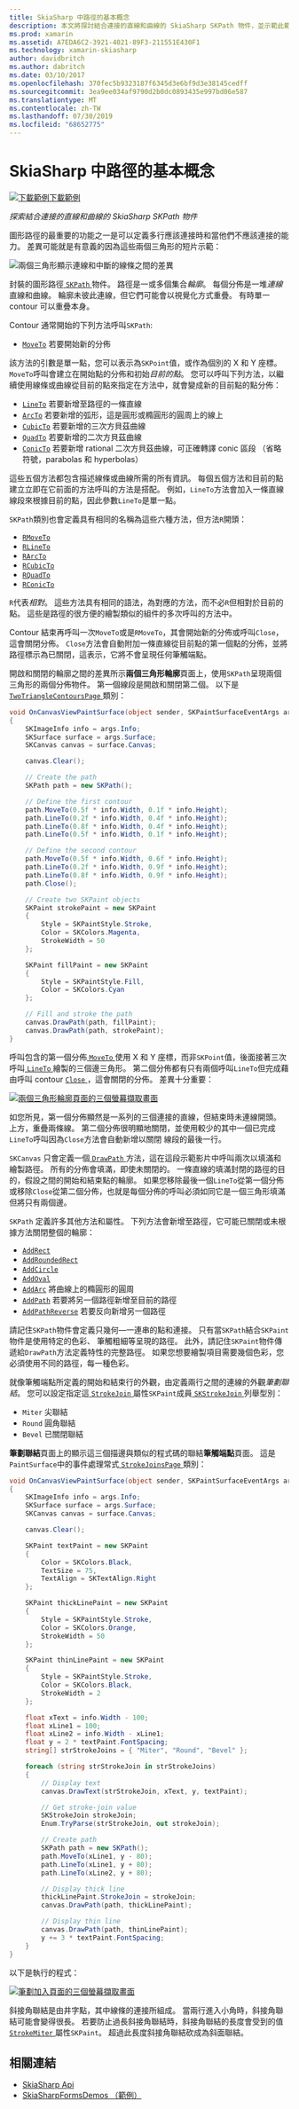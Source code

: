 ```yaml
---
title: SkiaSharp 中路徑的基本概念
description: 本文將探討結合連接的直線和曲線的 SkiaSharp SKPath 物件，並示範此範例程式碼。
ms.prod: xamarin
ms.assetid: A7EDA6C2-3921-4021-89F3-211551E430F1
ms.technology: xamarin-skiasharp
author: davidbritch
ms.author: dabritch
ms.date: 03/10/2017
ms.openlocfilehash: 370fec5b9323187f6345d3e6bf9d3e38145cedff
ms.sourcegitcommit: 3ea9ee034af9790d2b0dc0893435e997bd06e587
ms.translationtype: MT
ms.contentlocale: zh-TW
ms.lasthandoff: 07/30/2019
ms.locfileid: "68652775"
---
```

# <a name="path-basics-in-skiasharp"></a>SkiaSharp 中路徑的基本概念

[![下載範例](~/media/shared/download.png)下載範例](https://docs.microsoft.com/samples/xamarin/xamarin-forms-samples/skiasharpforms-demos)

_探索結合連接的直線和曲線的 SkiaSharp SKPath 物件_

圖形路徑的最重要的功能之一是可以定義多行應該連接時和當他們不應該連接的能力。 差異可能就是有意義的因為這些兩個三角形的短片示範：

![](paths-images/connectedlinesexample.png "兩個三角形顯示連線和中斷的線條之間的差異")

封裝的圖形路徑[ `SKPath` ](xref:SkiaSharp.SKPath)物件。 路徑是一或多個集合*輪廓*。 每個分佈是一堆*連線*直線和曲線。 輪廓未彼此連線，但它們可能會以視覺化方式重疊。 有時單一 contour 可以重疊本身。

Contour 通常開始的下列方法呼叫`SKPath`:

- [`MoveTo`](xref:SkiaSharp.SKPath.MoveTo*) 若要開始新的分佈

該方法的引數是單一點，您可以表示為`SKPoint`值，或作為個別的 X 和 Y 座標。 `MoveTo`呼叫會建立在開始點的分佈和初始*目前的點*。 您可以呼叫下列方法，以繼續使用線條或曲線從目前的點來指定在方法中，就會變成新的目前點的點分佈：

- [`LineTo`](xref:SkiaSharp.SKPath.LineTo*) 若要新增至路徑的一條直線
- [`ArcTo`](xref:SkiaSharp.SKPath.ArcTo*) 若要新增的弧形，這是圓形或橢圓形的圓周上的線上
- [`CubicTo`](xref:SkiaSharp.SKPath.CubicTo*) 若要新增的三次方貝茲曲線
- [`QuadTo`](xref:SkiaSharp.SKPath.QuadTo*) 若要新增的二次方貝茲曲線
- [`ConicTo`](xref:SkiaSharp.SKPath.ConicTo*) 若要新增 rational 二次方貝茲曲線，可正確轉譯 conic 區段 （省略符號，parabolas 和 hyperbolas）

這些五個方法都包含描述線條或曲線所需的所有資訊。 每個五個方法和目前的點建立立即在它前面的方法呼叫的方法是搭配。 例如，`LineTo`方法會加入一條直線線段來根據目前的點，因此參數`LineTo`是單一點。

`SKPath`類別也會定義具有相同的名稱為這些六種方法，但方法`R`開頭：

- [`RMoveTo`](xref:SkiaSharp.SKPath.RMoveTo*)
- [`RLineTo`](xref:SkiaSharp.SKPath.RLineTo*)
- [`RArcTo`](xref:SkiaSharp.SKPath.RArcTo*)
- [`RCubicTo`](xref:SkiaSharp.SKPath.RCubicTo*)
- [`RQuadTo`](xref:SkiaSharp.SKPath.RQuadTo*)
- [`RConicTo`](xref:SkiaSharp.SKPath.RConicTo*)

`R`代表*相對*。 這些方法具有相同的語法，為對應的方法，而不必`R`但相對於目前的點。 這些是路徑的很方便的繪製類似的組件的多次呼叫的方法中。

Contour 結束再呼叫一次`MoveTo`或是`RMoveTo`，其會開始新的分佈或呼叫`Close`，這會關閉分佈。 `Close`方法會自動附加一條直線從目前點的第一個點的分佈，並將路徑標示為已關閉，這表示，它將不會呈現任何筆觸端點。

開啟和關閉的輪廓之間的差異所示**兩個三角形輪廓**頁面上，使用`SKPath`呈現兩個三角形的兩個分佈物件。 第一個線段是開啟和關閉第二個。 以下是[ `TwoTriangleContoursPage` ](https://github.com/xamarin/xamarin-forms-samples/blob/master/SkiaSharpForms/Demos/Demos/SkiaSharpFormsDemos/LinesAndPaths/TwoTriangleContoursPage.cs)類別：

```csharp
void OnCanvasViewPaintSurface(object sender, SKPaintSurfaceEventArgs args)
{
    SKImageInfo info = args.Info;
    SKSurface surface = args.Surface;
    SKCanvas canvas = surface.Canvas;

    canvas.Clear();

    // Create the path
    SKPath path = new SKPath();

    // Define the first contour
    path.MoveTo(0.5f * info.Width, 0.1f * info.Height);
    path.LineTo(0.2f * info.Width, 0.4f * info.Height);
    path.LineTo(0.8f * info.Width, 0.4f * info.Height);
    path.LineTo(0.5f * info.Width, 0.1f * info.Height);

    // Define the second contour
    path.MoveTo(0.5f * info.Width, 0.6f * info.Height);
    path.LineTo(0.2f * info.Width, 0.9f * info.Height);
    path.LineTo(0.8f * info.Width, 0.9f * info.Height);
    path.Close();

    // Create two SKPaint objects
    SKPaint strokePaint = new SKPaint
    {
        Style = SKPaintStyle.Stroke,
        Color = SKColors.Magenta,
        StrokeWidth = 50
    };

    SKPaint fillPaint = new SKPaint
    {
        Style = SKPaintStyle.Fill,
        Color = SKColors.Cyan
    };

    // Fill and stroke the path
    canvas.DrawPath(path, fillPaint);
    canvas.DrawPath(path, strokePaint);
}
```

呼叫包含的第一個分佈[ `MoveTo` ](xref:SkiaSharp.SKPath.MoveTo(System.Single,System.Single))使用 X 和 Y 座標，而非`SKPoint`值，後面接著三次呼叫[ `LineTo` ](xref:SkiaSharp.SKPath.LineTo(System.Single,System.Single))繪製的三個邊三角形。 第二個分佈都有只有兩個呼叫`LineTo`但完成藉由呼叫 contour [ `Close` ](xref:SkiaSharp.SKPath.Close)，這會關閉的分佈。 差異十分重要：

[![](paths-images/twotrianglecontours-small.png "兩個三角形輪廓頁面的三個螢幕擷取畫面")](paths-images/twotrianglecontours-large.png#lightbox "的兩個三角形輪廓頁面的三個螢幕擷取畫面")

如您所見，第一個分佈顯然是一系列的三個連接的直線，但結束時未連線開頭。 上方，重疊兩條線。 第二個分佈很明顯地關閉，並使用較少的其中一個已完成`LineTo`呼叫因為`Close`方法會自動新增以關閉 線段的最後一行。

`SKCanvas` 只會定義一個[ `DrawPath` ](xref:SkiaSharp.SKCanvas.DrawPath(SkiaSharp.SKPath,SkiaSharp.SKPaint))方法，這在這段示範影片中呼叫兩次以填滿和繪製路徑。 所有的分佈會填滿，即使未關閉的。 一條直線的填滿封閉的路徑的目的，假設之間的開始和結束點的輪廓。 如果您移除最後一個`LineTo`從第一個分佈或移除`Close`從第二個分佈，也就是每個分佈的呼叫必須如同它是一個三角形填滿但將只有兩個邊。

`SKPath` 定義許多其他方法和屬性。 下列方法會新增至路徑，它可能已關閉或未根據方法關閉整個的輪廓：

- [`AddRect`](xref:SkiaSharp.SKPath.AddRect*)
- [`AddRoundedRect`](xref:SkiaSharp.SKPath.AddRoundedRect(SkiaSharp.SKRect,System.Single,System.Single,SkiaSharp.SKPathDirection))
- [`AddCircle`](xref:SkiaSharp.SKPath.AddCircle(System.Single,System.Single,System.Single,SkiaSharp.SKPathDirection))
- [`AddOval`](xref:SkiaSharp.SKPath.AddOval(SkiaSharp.SKRect,SkiaSharp.SKPathDirection))
- [`AddArc`](xref:SkiaSharp.SKPath.AddArc(SkiaSharp.SKRect,System.Single,System.Single)) 將曲線上的橢圓形的圓周
- [`AddPath`](xref:SkiaSharp.SKPath.AddPath*) 若要將另一個路徑新增至目前的路徑
- [`AddPathReverse`](xref:SkiaSharp.SKPath.AddPathReverse(SkiaSharp.SKPath)) 若要反向新增另一個路徑

請記住`SKPath`物件會定義只幾何&mdash;一連串的點和連接。 只有當`SKPath`結合`SKPaint`物件是使用特定的色彩、 筆觸粗細等呈現的路徑。 此外，請記住`SKPaint`物件傳遞給`DrawPath`方法定義特性的完整路徑。 如果您想要繪製項目需要幾個色彩，您必須使用不同的路徑，每一種色彩。

就像筆觸端點所定義的開始和結束行的外觀，由定義兩行之間的連線的外觀*筆劃聯結*。 您可以設定指定這[ `StrokeJoin` ](xref:SkiaSharp.SKPaint.StrokeJoin)屬性`SKPaint`成員[ `SKStrokeJoin` ](xref:SkiaSharp.SKStrokeJoin)列舉型別：

- `Miter` 尖聯結
- `Round` 圓角聯結
- `Bevel` 已關閉聯結

**筆劃聯結**頁面上的顯示這三個描邊與類似的程式碼的聯結**筆觸端點**頁面。 這是`PaintSurface`中的事件處理常式[ `StrokeJoinsPage` ](https://github.com/xamarin/xamarin-forms-samples/blob/master/SkiaSharpForms/Demos/Demos/SkiaSharpFormsDemos/LinesAndPaths/StrokeJoinsPage.cs)類別：

```csharp
void OnCanvasViewPaintSurface(object sender, SKPaintSurfaceEventArgs args)
{
    SKImageInfo info = args.Info;
    SKSurface surface = args.Surface;
    SKCanvas canvas = surface.Canvas;

    canvas.Clear();

    SKPaint textPaint = new SKPaint
    {
        Color = SKColors.Black,
        TextSize = 75,
        TextAlign = SKTextAlign.Right
    };

    SKPaint thickLinePaint = new SKPaint
    {
        Style = SKPaintStyle.Stroke,
        Color = SKColors.Orange,
        StrokeWidth = 50
    };

    SKPaint thinLinePaint = new SKPaint
    {
        Style = SKPaintStyle.Stroke,
        Color = SKColors.Black,
        StrokeWidth = 2
    };

    float xText = info.Width - 100;
    float xLine1 = 100;
    float xLine2 = info.Width - xLine1;
    float y = 2 * textPaint.FontSpacing;
    string[] strStrokeJoins = { "Miter", "Round", "Bevel" };

    foreach (string strStrokeJoin in strStrokeJoins)
    {
        // Display text
        canvas.DrawText(strStrokeJoin, xText, y, textPaint);

        // Get stroke-join value
        SKStrokeJoin strokeJoin;
        Enum.TryParse(strStrokeJoin, out strokeJoin);

        // Create path
        SKPath path = new SKPath();
        path.MoveTo(xLine1, y - 80);
        path.LineTo(xLine1, y + 80);
        path.LineTo(xLine2, y + 80);

        // Display thick line
        thickLinePaint.StrokeJoin = strokeJoin;
        canvas.DrawPath(path, thickLinePaint);

        // Display thin line
        canvas.DrawPath(path, thinLinePaint);
        y += 3 * textPaint.FontSpacing;
    }
}
```

以下是執行的程式：

[![](paths-images/strokejoins-small.png "筆劃加入頁面的三個螢幕擷取畫面")](paths-images/strokejoins-large.png#lightbox "筆劃加入頁面的三個螢幕擷取畫面")

斜接角聯結是由井字點，其中線條的連接所組成。 當兩行進入小角時，斜接角聯結可能會變得很長。 若要防止過長斜接角聯結時，斜接角聯結的長度會受到的值[ `StrokeMiter` ](xref:SkiaSharp.SKPaint.StrokeMiter)屬性`SKPaint`。 超過此長度斜接角聯結砍成為斜面聯結。


## <a name="related-links"></a>相關連結

- [SkiaSharp Api](https://docs.microsoft.com/dotnet/api/skiasharp)
- [SkiaSharpFormsDemos （範例）](https://docs.microsoft.com/samples/xamarin/xamarin-forms-samples/skiasharpforms-demos)
